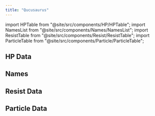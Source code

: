 ```yaml
---
title: "Qucusaurus"
---
```


import HPTable from "@site/src/components/HP/HPTable";
import NamesList from "@site/src/components/Names/NamesList";
import ResistTable from "@site/src/components/Resist/ResistTable";
import ParticleTable from "@site/src/components/Particle/ParticleTable";

## HP Data

<HPTable item_key="qucusaurus" data_src="enemy" />

## Names

<NamesList item_key="qucusaurus" data_src="enemy" />

## Resist Data

<ResistTable item_key="qucusaurus" data_src="enemy" />

## Particle Data

<ParticleTable item_key="qucusaurus" data_src="enemy" />